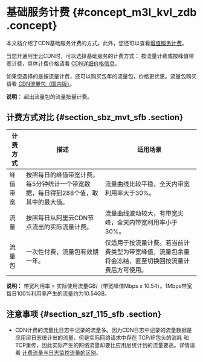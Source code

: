 # 基础服务计费 {#concept_m3l_kvl_zdb .concept}

本文档介绍了CDN基础服务计费的方式。此外，您还可以查看[增值服务计费](intl.zh-CN/产品定价/计费方式/增值服务计费.md#)。

当您开通阿里云CDN时，可以选择基础服务的计费方式： 按流量计费或按峰值带宽计费，具体计费价格请看 [CDN详细价格信息](https://www.aliyun.com/price/product?spm=a2c4g.11186623.2.10.1b444ee22Dxy8y#/cdn/detail)。

如果您选择的是按流量计费，还可以购买包年的流量包，价格更优惠。流量包购买请看 [CDN流量包（国内版）](https://common-buy.aliyun.com/?spm=5176.8064714.323098.pricedetail2222.720cCh4iCh4ian&commodityCode=cdnflowbag#/buy)。

**说明：** 超出流量包的流量按量计费。

## 计费方式对比 {#section_sbz_mvt_sfb .section}

|计费方式|描述|适用场景|
|----|--|----|
|峰值带宽|按照每日的峰值带宽计费。 每5分钟统计一个带宽数据，每日得到288个值，取其中的最大值。|流量曲线比较平稳，全天内带宽利用率大于30%。|
|流量|按照每日从阿里云CDN节点流出的实际流量计费。|流量曲线波动较大，有带宽尖峰，全天内带宽利用率小于30%。|
|流量包|一次性付费，流量包有效期一年。|仅适用于按流量计费。若当前计费类型为带宽峰值，流量包余量将会冻结，直至切换回按流量计费后方可使用。|

**说明：** 带宽利用率 = 实际使用流量GB/（带宽峰值Mbps x 10.54）。1Mbps带宽每日100%利用率产生的流量约为10.54GB。

## 注意事项 {#section_szf_115_sfb .section}

-   CDN计费的流量比日志中记录的流量多。因为CDN日志中记录的流量数据是应用层日志统计出的流量，但是实际网络请求中存在 TCP/IP包头的消耗 和 TCP重传，因此实际产生的网络流量却要比应用层统计到的流量要高。详情请看 [计费流量与日志监控流量的区别](https://help.aliyun.com/knowledge_detail/40164.html)。

